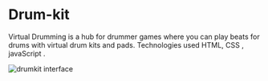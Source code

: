 # Drum-kit
Virtual Drumming is a hub for drummer games where you can play beats for drums with virtual drum kits and pads.
Technologies used HTML, CSS , javaScript .

![drumkit interface](https://user-images.githubusercontent.com/86163674/136507311-457f3daf-17b7-40c5-922b-c97a93013645.PNG)
